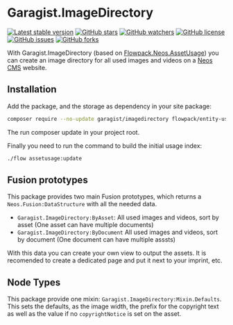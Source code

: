 # Garagist.ImageDirectory

[![Latest stable version]][packagist] [![GitHub stars]][stargazers] [![GitHub watchers]][subscription] [![GitHub license]][license] [![GitHub issues]][issues] [![GitHub forks]][network]

With Garagist.ImageDirectory (based on [Flowpack.Neos.AssetUsage]) you can create an image directory for all used images and videos on a [Neos CMS] website.

## Installation

Add the package, and the storage as dependency in your site package:

```bash
composer require --no-update garagist/imagedirectory flowpack/entity-usage-databasestorage
```

The run composer update in your project root.

Finally you need to run the command to build the initial usage index:

```bash
./flow assetusage:update
```

## Fusion prototypes

This package provides two main Fusion prototypes, which returns a `Neos.Fusion:DataStructure` with all the needed data.

- `Garagist.ImageDirectory:ByAsset`: All used images and videos, sort by asset (One asset can have multiple documents)
- `Garagist.ImageDirectory:ByDocument` All used images and videos, sort by document (One document can have multiple asssts)

With this data you can create your own view to output the assets. It is recomended to create a dedicated page and put it next to your imprint, etc.

## Node Types

This package provide one mixin: `Garagist.ImageDirectory:Mixin.Defaults`. This sets the defaults, as the image width, the prefix for the copyright text as well as the value if no `copyrightNotice` is set on the asset.


[packagist]: https://packagist.org/packages/garagist/imagedirectory
[latest stable version]: https://poser.pugx.org/garagist/imagedirectory/v/stable
[github issues]: https://img.shields.io/github/issues/Garagist/Garagist.ImageDirectory
[issues]: https://github.com/Garagist/Garagist.ImageDirectory/issues
[github forks]: https://img.shields.io/github/forks/Garagist/Garagist.ImageDirectory
[network]: https://github.com/Garagist/Garagist.ImageDirectory/network
[github stars]: https://img.shields.io/github/stars/Garagist/Garagist.ImageDirectory
[stargazers]: https://github.com/Garagist/Garagist.ImageDirectory/stargazers
[github license]: https://img.shields.io/github/license/Garagist/Garagist.ImageDirectory
[license]: LICENSE
[github watchers]: https://img.shields.io/github/watchers/Garagist/Garagist.ImageDirectory.svg
[subscription]: https://github.com/Garagist/Garagist.ImageDirectory/subscription
[neos cms]: https://www.neos.io
[flowpack.neos.assetusage]: https://github.com/Flowpack/Flowpack.Neos.AssetUsage
